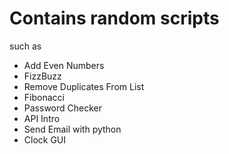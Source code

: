 # Contains random scripts
<p>such as</p>

<ul>
  <li>Add Even Numbers</li>
  <li>FizzBuzz</li>
  <li>Remove Duplicates From List</li>
  <li>Fibonacci</li>
  <li>Password Checker</li>
  <li>API Intro</li>
  <li>Send Email with python</li>
  <li>Clock GUI</li>
</ul>
